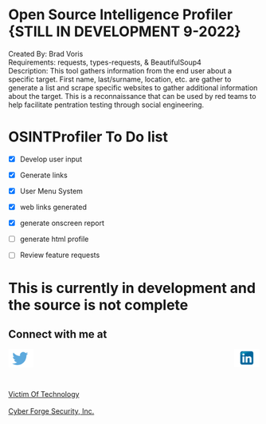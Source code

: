 # Open Source Intelligence Profiler {STILL IN DEVELOPMENT 9-2022}
Created By: Brad Voris <BR />
Requirements: requests, types-requests, & BeautifulSoup4 <BR />
Description: This tool gathers information from the end user about a specific target. First name, last/surname, location, etc. are gather to generate a list and
scrape specific websites to gather additional information about the target. This is a reconnaissance that can be used by red teams to help facilitate pentration testing through social engineering.<BR />


# OSINTProfiler To Do list
- [x] Develop user input
- [x] Generate links
- [X] User Menu System
- [X] web links generated
- [X] generate onscreen report
- [ ] generate html profile
- [ ] Review feature requests



# This is currently in development and the source is not complete

## Connect with me at

<a href="https://twitter.com/HMInfoSecViking?ref_src=twsrc%5Etfw"><IMG SRC="https://github.com/bvoris/bvoris/blob/master/twitter.jpg" WIDTH=10% HEIGHT=10% ALIGN=LEFT></a>

<a href="https://www.linkedin.com/in/brad-voris" target="_blank"><IMG SRC="https://github.com/bvoris/bvoris/blob/master/linkedin.png" WIDTH=10% HEIGHT=4% ALIGN=RIGHT></a>

<BR /><BR />
<BR /><BR />

<A HREF="https://www.victimoftechnology.com">Victim Of Technology<A />
<BR /><BR />
<A HREF="https://www.cyberforgesecurity.com">Cyber Forge Security, Inc.<A />
<BR /><BR />

